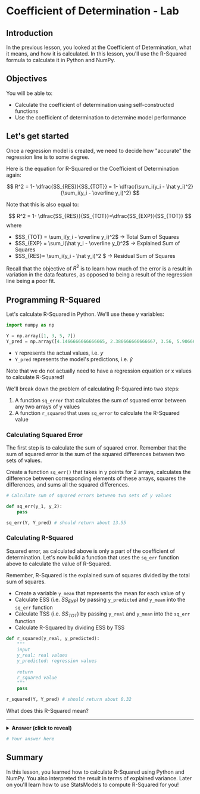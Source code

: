 # Coefficient of Determination - Lab

## Introduction
In the previous lesson, you looked at the Coefficient of Determination, what it means, and how it is calculated. In this lesson, you'll use the R-Squared formula to calculate it in Python and NumPy. 

## Objectives

You will be able to:

* Calculate the coefficient of determination using self-constructed functions
* Use the coefficient of determination to determine model performance


## Let's get started

Once a regression model is created, we need to decide how "accurate" the regression line is to some degree. 


Here is the equation for R-Squared or the Coefficient of Determination again: 

$$ R^2 = 1- \dfrac{SS_{RES}}{SS_{TOT}} = 1- \dfrac{\sum_i(y_i - \hat y_i)^2}{\sum_i(y_i - \overline y_i)^2} $$
 
 Note that this is also equal to:

$$ R^2 = 1- \dfrac{SS_{RES}}{SS_{TOT}}=\dfrac{SS_{EXP}}{SS_{TOT}} $$
where

- $SS_{TOT} = \sum_i(y_i - \overline y_i)^2$ $\rightarrow$ Total Sum of Squares  
- $SS_{EXP} = \sum_i(\hat y_i - \overline y_i)^2$ $\rightarrow$  Explained Sum of Squares
- $SS_{RES}= \sum_i(y_i - \hat y_i)^2 $ $\rightarrow$ Residual Sum of Squares

Recall that the objective of $R^2$ is to learn how much of the error is a result in variation in the data features, as opposed to being a result of the regression line being a poor fit.

## Programming R-Squared

Let's calculate R-Squared in Python. We'll use these y variables:


```python
import numpy as np

Y = np.array([1, 3, 5, 7])
Y_pred = np.array([4.1466666666666665, 2.386666666666667, 3.56, 5.906666666666666])
```

* `Y` represents the actual values, i.e. $y$
* `Y_pred` represents the model's predictions, i.e. $\hat{y}$

Note that we do not actually need to have a regression equation or x values to calculate R-Squared!

We'll break down the problem of calculating R-Squared into two steps:

1. A function `sq_error` that calculates the sum of squared error between any two arrays of y values
2. A function `r_squared` that uses `sq_error` to calculate the R-Squared value

### Calculating Squared Error

The first step is to calculate the sum of squared error. Remember that the sum of squared error is the sum of the squared differences between two sets of values.

Create a function `sq_err()` that takes in y points for 2 arrays, calculates the difference between corresponding elements of these arrays, squares the differences, and sums all the squared differences.


```python
# Calculate sum of squared errors between two sets of y values

def sq_err(y_1, y_2):
    pass

sq_err(Y, Y_pred) # should return about 13.55
```

### Calculating R-Squared

Squared error, as calculated above is only a part of the coefficient of determination. Let's now build a function that uses the `sq_err` function above to calculate the value of R-Squared.

Remember, R-Squared is the explained sum of squares divided by the total sum of squares.

* Create a variable `y_mean` that represents the mean for each value of y
* Calculate ESS (i.e. $SS_{EXP}$) by passing `y_predicted` and `y_mean` into the `sq_err` function
* Calculate TSS (i.e. $SS_{TOT}$) by passing `y_real` and `y_mean` into the `sq_err` function
* Calculate R-Squared by dividing ESS by TSS


```python
def r_squared(y_real, y_predicted):
    """
    input
    y_real: real values
    y_predicted: regression values
    
    return
    r_squared value
    """
    pass

r_squared(Y, Y_pred) # should return about 0.32
```

What does this R-Squared mean?

---

<details>
    <summary style="cursor: pointer"><b>Answer (click to reveal)</b></summary>

The model that produced `Y_pred` is explaining about 32.3% of the variance in `Y`. It depends on what these values represent, whether this R-Squared is good enough for our use case.

</details>


```python
# Your answer here
```

## Summary
In this lesson, you learned how to calculate R-Squared using Python and NumPy. You also interpreted the result in terms of explained variance. Later on you'll learn how to use StatsModels to compute R-Squared for you!
